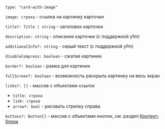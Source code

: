 `type: "card-with-image"`

`image: строка` - ссылка на картинку карточки

`title?: Title | string` - заголовок карточки

`description: string` - описание карточки (с поддержкой yfm)

`additionalInfo?: string` - серый текст (с поддержкой yfm)

`disableCompress: boolean` - сжатие картинки

`border?: boolean` - рамка для картинки

`fullScreen?: boolean` - возможность раскрыть картинку на весь экран

`links?: []` - массив с объектами ссылок

- `title: строка`
- `link: строка`
- `arrow?: bool` - рисовать стрелку справа

`buttons?: Button[]` - массив с объектами кнопок, см. раздел [Контент-блоки](?path=/story/страницы--common-types&viewMode=docs)
